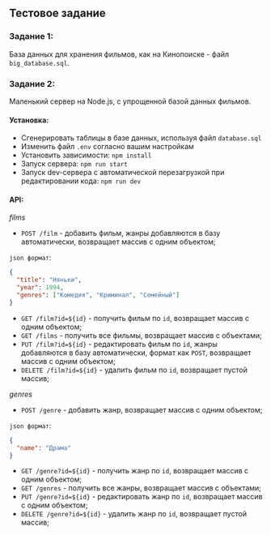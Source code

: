 ## Тестовое задание

### Задание 1: 
База данных для хранения фильмов, как на Кинопоиске - файл `big_database.sql`.
### Задание 2: 
Маленький сервер на Node.js, с упрощенной базой данных фильмов.

#### Установка:
- Сгенерировать таблицы в базе данных, используя файл `database.sql`
- Изменить файл `.env` согласно вашим настройкам
- Установить зависимости: `npm install`
- Запуск сервера: `npm run start`
- Запуск dev-сервера с автоматической перезагрузкой при редактировании кода: `npm run dev`

#### API:
*films*
- `POST /film` - добавить фильм, жанры добавляются в базу автоматически, возвращает массив с одним объектом;

`json формат`:

```json
{
  "title": "Няньки",
  "year": 1994,
  "genres": ["Комедия", "Криминал", "Семейный"]
}
```
- `GET /film?id=${id}` - получить фильм по `id`, возвращает массив с одним объектом;
- `GET /films` - получить все фильмы, возвращает массив с объектами;
- `PUT /film?id=${id}` - редактировать фильм по `id`, жанры добавляются в базу автоматически, формат как `POST`, возвращает массив с одним объектом;
- `DELETE /film?id=${id}` - удалить фильм по `id`, возвращает пустой массив;

*genres*
- `POST /genre` - добавить жанр, возвращает массив с одним объектом;

`json формат`:
```json
{
  "name": "Драма"
}
```
- `GET /genre?id=${id}` - получить жанр по `id`, возвращает массив с одним объектом;
- `GET /genres` - получить все жанры, возвращает массив с объектами;
- `PUT /genre?id=${id}` - редактировать жанр по `id`, возвращает массив с одним объектом;
- `DELETE /genre?id=${id}` - удалить жанр по `id`, возвращает пустой массив;
